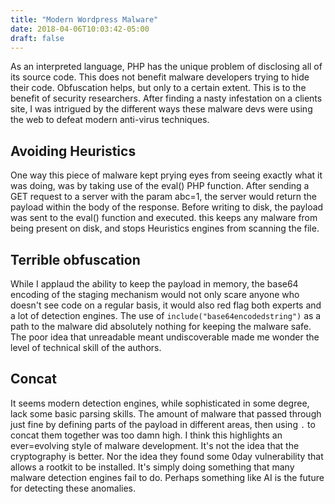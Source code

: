 ```yaml
---
title: "Modern Wordpress Malware"
date: 2018-04-06T10:03:42-05:00
draft: false
---
```


As an interpreted language, PHP has the unique problem of disclosing all of its source code. This does not benefit malware developers trying to hide their code. Obfuscation helps, but only to a certain extent. This is to the benefit of security researchers. After finding a nasty infestation on a clients site, I was intrigued by the different ways these malware devs were using the web to defeat modern anti-virus techniques.

## Avoiding Heuristics
One way this piece of malware kept prying eyes from seeing exactly what it was doing, was by taking use of the eval() PHP function. After sending a GET request to a server with the param abc=1, the server would return the payload within the body of the response. Before writing to disk, the payload was sent to the eval() function and executed. this keeps any malware from being present on disk, and stops Heuristics engines from scanning the file.

## Terrible obfuscation
While I applaud the ability to keep the payload in memory, the base64 encoding of the staging mechanism would not only scare anyone who doesn't see code on a regular basis, it would also red flag both experts and a lot of detection engines. The use of `include("base64encodedstring")` as a path to the malware did absolutely nothing for keeping the malware safe. The poor idea that unreadable meant undiscoverable made me wonder the level of technical skill of the authors.

## Concat
It seems modern detection engines, while sophisticated in some degree, lack some basic parsing skills. The amount of malware that passed through just fine by defining parts of the payload in different areas, then using `.` to concat them together was too damn high. I think this highlights an ever=evolving style of malware development. It's not the idea that the cryptography is better. Nor the idea they found some 0day vulnerability that allows a rootkit to be installed. It's simply doing something that many malware detection engines fail to do. Perhaps something like AI is the future for detecting these anomalies.
